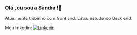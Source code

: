 ### Olá , eu sou a Sandra !👋
Atualmente trabalho com front end.
Estou estudando Back end.

Meu linkedin:
[![Linkedin](	https://img.shields.io/badge/LinkedIn-0077B5?style=for-the-badge&logo=linkedin&logoColor=white)](linkedin.com/in/sandra-oliveira-46b204208)


